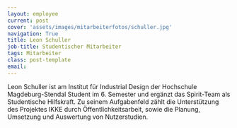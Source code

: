 ```yaml
---
layout: employee
current: post
cover: 'assets/images/mitarbeiterfotos/schuller.jpg'
navigation: True
title: Leon Schuller
job-title: Studentischer Mitarbeiter
tags: Mitarbeiter
class: post-template
email: 
---
```

  
Leon Schuller ist am Institut für Industrial Design der Hochschule Magdeburg-Stendal Student im 6. Semester und ergänzt das Spirit-Team als Studentische Hilfskraft. Zu seinem Aufgabenfeld zählt die Unterstützung des Projektes IKKE durch Öffentlichkeitsarbeit, sowie die Planung, Umsetzung und Auswertung von Nutzerstudien. 
